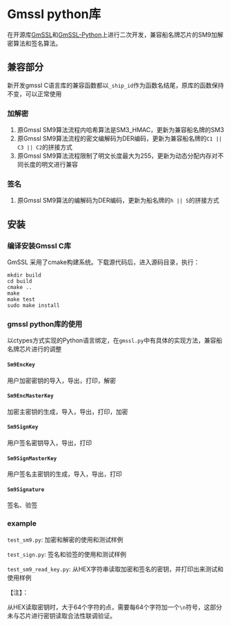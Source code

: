 # Gmssl python库
在开源库[GmSSL](https://github.com/guanzhi/GmSSL)和[GmSSL-Python](https://github.com/GmSSL/GmSSL-Python)上进行二次开发，兼容船名牌芯片的SM9加解密算法和签名算法。
## 兼容部分
新开发gmssl C语言库的兼容函数都以`_ship_id`作为函数名结尾，原库的函数保持不变，可以正常使用
### 加解密
1. 原Gmssl SM9算法流程内哈希算法是SM3_HMAC，更新为兼容船名牌的SM3
2. 原Gmssl SM9算法流程的密文编解码为DER编码，更新为兼容船名牌的`C1 || C3 || C2`的拼接方式
3. 原Gmssl SM9算法流程限制了明文长度最大为255，更新为动态分配内存对不同长度的明文进行兼容
### 签名
1. 原Gmssl SM9算法的编解码为DER编码，更新为船名牌的`h || S`的拼接方式
## 安装
### 编译安装Gmssl C库
GmSSL 采用了cmake构建系统。下载源代码后，进入源码目录，执行：
```shell
mkdir build
cd build
cmake ..
make
make test
sudo make install
```
### gmssl python库的使用
以ctypes方式实现的Python语言绑定，在`gmssl.py`中有具体的实现方法，兼容船名牌芯片进行的调整


#### `Sm9EncKey`

用户加密密钥的导入，导出，打印，解密

#### `Sm9EncMasterKey`

加密主密钥的生成，导入，导出，打印，加密

#### `Sm9SignKey`

用户签名密钥导入，导出，打印

#### `Sm9SignMasterKey`

用户签名主密钥的生成，导入，导出，打印

#### `Sm9Signature`

签名、验签

### example
`test_sm9.py`: 加密和解密的使用和测试样例

`test_sign.py`: 签名和验签的使用和测试样例

`test_sm9_read_key.py`: 从HEX字符串读取加密和签名的密钥，并打印出来测试和使用样例

【注】：

从HEX读取密钥时，大于64个字符的点，需要每64个字符加一个`\n`符号，这部分未与芯片进行密钥读取合法性联调验证。